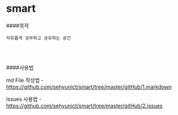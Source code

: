 # smart

####목적
```
자유롭게 공부하고 공유하는 공간
```
<br><br>

####사용법

md File 작성법 - https://github.com/sehyunict/smart/tree/master/gitHub/1.markdown

Issues 사용법 - https://github.com/sehyunict/smart/tree/master/gitHub/2.issues